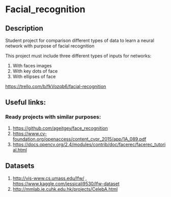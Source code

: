 # Facial_recognition
## Description
Student project for comparison different types of data to learn a neural network with purpose of facial recognition

This project must include three different types of inputs for networks:
1) With faces images
2) With key dots of face
3) With ellipses of face

https://trello.com/b/fkVozqb6/facial-recognition

## Useful links:
### Ready projects with similar purposes:
1) https://github.com/ageitgey/face_recognition
2) https://www.cv-foundation.org/openaccess/content_cvpr_2015/app/1A_089.pdf
3) https://docs.opencv.org/2.4/modules/contrib/doc/facerec/facerec_tutorial.html

## Datasets
1) http://vis-www.cs.umass.edu/lfw/ , https://www.kaggle.com/jessicali9530/lfw-dataset
2) http://mmlab.ie.cuhk.edu.hk/projects/CelebA.html
